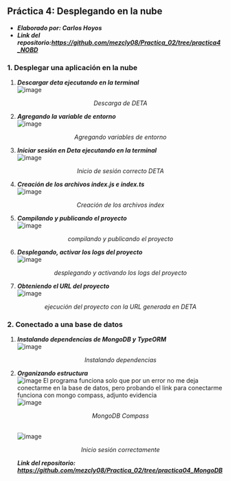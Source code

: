 ## Práctica 4: Desplegando en la nube
- ***Elaborado por: Carlos Hoyos***  
- ***Link del repositorio:https://github.com/mezcly08/Practica_02/tree/practica4_NOBD***  
### 1. **Desplegar una aplicación en la nube**  
  1. ***Descargar deta ejecutando en la terminal***  
  ![image](https://user-images.githubusercontent.com/74604371/205424851-f3469fdb-8856-4816-894a-2bc0fc8e639b.png)<p align="center">_Descarga de DETA_</p>  
  2. ***Agregando la variable de entorno***  
  ![image](https://user-images.githubusercontent.com/74604371/205424893-8e613647-2a5f-4031-a8fa-5edb66db78ba.png)<p align="center">_Agregando variables de entorno_</p>  
  3. ***Iniciar sesión en Deta ejecutando en la terminal***  
  ![image](https://user-images.githubusercontent.com/74604371/205424995-89d75b28-74da-4a54-ad02-29a04f451984.png)<p align="center">_Inicio de sesión correcto DETA_</p>  
  4. ***Creación de los archivos index.js e index.ts***  
  ![image](https://user-images.githubusercontent.com/74604371/205425181-64d9d88a-90f2-4244-a252-89acc415d75d.png)<p align="center">_Creación de los archivos index_</p>  
  5. ***Compilando y publicando el proyecto***  
  ![image](https://user-images.githubusercontent.com/74604371/205426272-38894330-a2f2-45ce-9de5-b47abfba1d42.png)<p align="center">_compilando y publicando el proyecto_</p>  
  6. ***Desplegando, activar los logs del proyecto***  
  ![image](https://user-images.githubusercontent.com/74604371/205426647-437d228b-0f48-46eb-a57d-8bfbe1abfc45.png)<p align="center">_desplegando y activando los logs del proyecto_</p>  
  7. ***Obteniendo el URL del proyecto***  
  ![image](https://user-images.githubusercontent.com/74604371/205426728-b32c39f2-b9f6-457a-9c48-4258a29f8154.png)<p align="center">_ejecución del proyecto con la URL generada en DETA_</p>  
### 2. **Conectado a una base de datos**  
  1. ***Instalando dependencias de MongoDB y TypeORM***  
  ![image](https://user-images.githubusercontent.com/74604371/205815081-248f2e90-1ee5-4397-87d9-055e142b2c36.png)<p align="center">_Instalando dependencias_</p>  
  2. ***Organizando estructura***  
  ![image](https://user-images.githubusercontent.com/74604371/206035836-1289c775-caec-43ac-8648-65c047e6122f.png)
  El programa funciona solo que por un error no me deja conectarme en la base de datos, pero probando el link para conectarme funciona con mongo compass, adjunto evidencia  
  ![image](https://user-images.githubusercontent.com/74604371/206036152-8a5e65a2-a1e0-4f83-9be5-14d1a6eb986f.png)<p align="center">_MongoDB Compass_</p>  
  ![image](https://user-images.githubusercontent.com/74604371/206036267-6939c357-8bec-4810-bd1e-0726c900b924.png)<p align="center">_Inicio sesión correctamente_</p> 
***Link del repositorio: https://github.com/mezcly08/Practica_02/tree/practica04_MongoDB***
